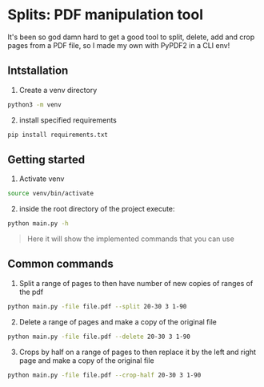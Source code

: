 # Splits: PDF manipulation tool

It's been so god damn hard to get a good tool to split, delete, add and crop pages from a PDF file, so I made my own with PyPDF2 in a CLI env!

## Intstallation

1. Create a venv directory
```bash
python3 -m venv
```

2. install specified requirements
```bash
pip install requirements.txt
```

## Getting started

1. Activate venv

```bash
source venv/bin/activate
```

2. inside the root directory of the project execute:
```bash
python main.py -h
```
> Here it will show the implemented commands that you can use

## Common commands

1. Split a range of pages to then have number of new copies of ranges of the pdf
```bash
python main.py -file file.pdf --split 20-30 3 1-90
```

2. Delete a range of pages and make a copy of the original file
```bash
python main.py -file file.pdf --delete 20-30 3 1-90
```

3. Crops by half on a range of pages to then replace it by the left and right page and make a copy of the original file
```bash
python main.py -file file.pdf --crop-half 20-30 3 1-90
```

